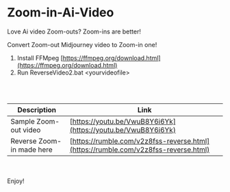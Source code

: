# Zoom-in-Ai-Video
Love Ai video Zoom-outs? Zoom-ins are better!


Convert Zoom-out Midjourney video to Zoom-in one!

1. Install FFMpeg  [https://ffmpeg.org/download.html](https://ffmpeg.org/download.html)
2. Run ReverseVideo2.bat &lt;yourvideofile&gt;

<br><br>




| Description | Link |
|-------------|------|
| Sample Zoom-out video | [https://youtu.be/VwuB8Y6i6Yk](https://youtu.be/VwuB8Y6i6Yk) |
| Reverse Zoom-in made here     | [https://rumble.com/v2z8fss-reverse.html](https://rumble.com/v2z8fss-reverse.html) |

<br><br>
Enjoy!

